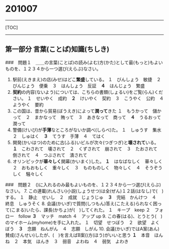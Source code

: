 # 201007

***
[TOC]
***

## 第一部分 言葉(ことば)知識(ちしき)
###　問題１　＿＿の言葉(ことば)の読み(よむ)方(かた)として最(もっと)もよいものを、１２３４から一つ選び(えらぶ)なさい。
1. 駅前(えきまえ)の店(みせ)はどこ**繁盛**している。
１　びんしょう　敏捷　２　びんじょう　便乗　３　はんしょう　反証　**４**　はんじょう　繁盛
2. **契約**の内容(ないよう)については、こちらの書類(しょるい)をご覧(らん)ください。
１　せいやく　成約　**２**　けいやく　契約　３　こうやく　公約　４　ようやく　要約
3. この国は、昔から貿易(ぼうえき)によって**潤って**きた
１　もうかって　儲かって　２　まかなって　賄って　３　あきなって　商って　**４**　うるおって　潤って
4. 警備(けいび)が**手薄**なところがないか調べ(しらべ)た。
１　しゅうす　集水　２　しゅはく　**３**　てうす　手薄　４　てはく
5. 開発(かいはつ)のために古(ふる)いビルが次々(つぎつぎ)と**壊されて**いる。
**１**　こわされて　壊されて　２　くずされて　崩されて　３　たおされて　倒されて　４　つぶされて　潰されて
6. オリンピックが**華々しく**開幕(かいまく)した。
**１**　はなばなしく　華々しく　２　おもおもしく　重々しく　３　ものものしく　物々しく　４　そうぞうしく　騒々しく

###　問題２　()に入れるのみ最もよいものを、１２３４から一つ選び(えらぶ)なさい。
7. この連載(れんさい)小説(しょうせつ)は全(ぜん)１２話(はなし)で(　)する。
１　静止　せいし　２　成就　じょうじゅ　**３**　完結　かんけつ　４　終息　しゅうそく
8. 会議(かいぎ)で質問(しつもん)答え(こたえる)られなく困って(こまる)いたら、課長(かちょ)が(　)してくれた。
１　キープ　keep ２　フォロー　follow **３**　マッチ　match ４　アップ up
9. この春(はる)、とうとう(　)のマイホーム(myhome)を手に入れた。
１　切望　せつぼう　２　欲望　よくぼう　**３**　念願　ねんがん　４　志願　しがん
10. 会議(かいぎ)ではA案(あん)賛成(さんせい)したが、(　)を言えばB案()方(ほう)がいいと思う
**１**　本音　ほんね　２　本気　ほんき　３　弱音　よわね　４　弱気　よわき

